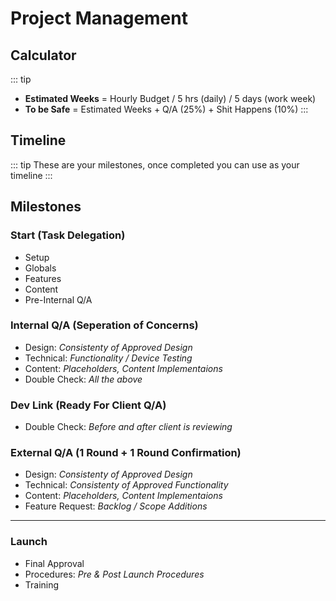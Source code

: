 # Project Management

## Calculator
::: tip
- **Estimated Weeks** = Hourly Budget / 5 hrs (daily) / 5 days (work week) 
- **To be Safe** = Estimated Weeks + Q/A (25%) + Shit Happens (10%)
:::
<project-calculation/>

## Timeline
::: tip
These are your milestones, once completed you can use as your timeline
:::
<project-timeline/>

## Milestones

### Start (Task Delegation)
- Setup
- Globals
- Features
- Content
- Pre-Internal Q/A

### Internal Q/A (Seperation of Concerns)
- Design: _Consistenty of Approved Design_
- Technical: _Functionality / Device Testing_
- Content: _Placeholders, Content Implementaions_
- Double Check: _All the above_

### Dev Link (Ready For Client Q/A)
- Double Check: _Before and after client is reviewing_

### External Q/A (1 Round + 1 Round Confirmation)
- Design: _Consistenty of Approved Design_
- Technical: _Consistenty of Approved Functionality_
- Content: _Placeholders, Content Implementaions_
- Feature Request: _Backlog / Scope Additions_

- - - - 

### Launch
- Final Approval
- Procedures: _Pre & Post Launch Procedures_
- Training
